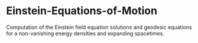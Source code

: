 # Einstein-Equations-of-Motion
Computation of the Einstein field equation solutions and geodesic equations for a non-vanishing energy densities and expanding spacetimes.
